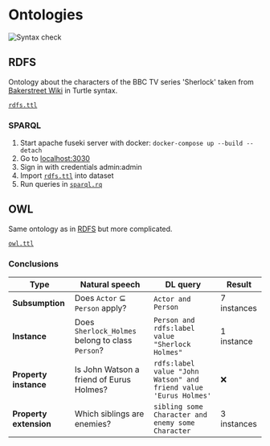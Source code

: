 # Ontologies

![Syntax check](https://github.com/thisIsTheFoxe/semantic-web/workflows/Syntax%20check/badge.svg)

## RDFS

Ontology about the characters of the BBC TV series 'Sherlock' taken from [Bakerstreet Wiki](https://bakerstreet.fandom.com/wiki/Main_Page) in Turtle syntax.

[`rdfs.ttl`](/RDFS/rdfs.ttl)

### SPARQL

1. Start apache fuseki server with docker: `docker-compose up --build --detach`
2. Go to [localhost:3030](http://localhost:3030/)
3. Sign in with credentials admin:admin
4. Import [`rdfs.ttl`](/RDFS/rdfs.ttl) into dataset
5. Run queries in [`sparql.rq`](/RDFS/sparql.rq)

## OWL

Same ontology as in [RDFS](#rdfs) but more complicated.

[`owl.ttl`](/OWL/owl.ttl)

### Conclusions

| Type | Natural speech | DL query | Result |
| --- | --- | --- | --- |
| **Subsumption** | Does `Actor` &#8838; `Person` apply? | `Actor and Person` | 7 instances |
| **Instance** | Does `Sherlock_Holmes` belong to class `Person`? | `Person and rdfs:label value "Sherlock Holmes"` | 1 instance |
| **Property instance** | Is John Watson a friend of Eurus Holmes? | `rdfs:label value "John Watson" and friend value 'Eurus Holmes'` | :x: |
| **Property extension** | Which siblings are enemies? | `sibling some Character and enemy some Character` | 3 instances |
